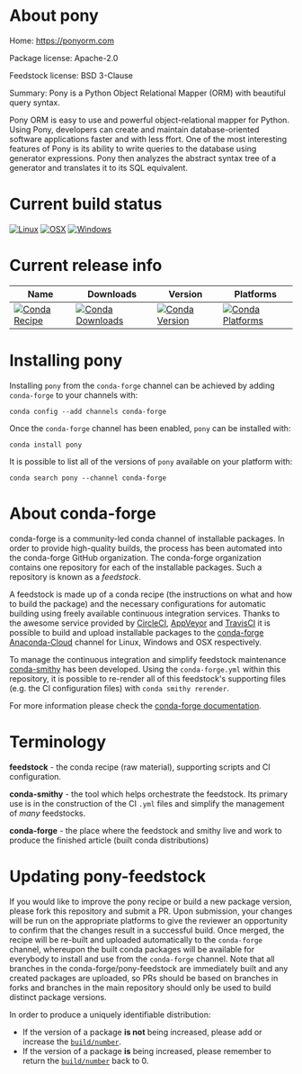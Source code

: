 About pony
==========

Home: https://ponyorm.com

Package license: Apache-2.0

Feedstock license: BSD 3-Clause

Summary: Pony is a Python Object Relational Mapper (ORM) with beautiful query syntax.

Pony ORM is easy to use and powerful object-relational mapper
for Python. Using Pony, developers can create and maintain
database-oriented software applications faster and with less
ffort. One of the most interesting features of Pony is its
ability to write queries to the database using generator
expressions. Pony then analyzes the abstract syntax tree of
a generator and translates it to its SQL equivalent.


Current build status
====================

[![Linux](https://img.shields.io/circleci/project/github/conda-forge/pony-feedstock/master.svg?label=Linux)](https://circleci.com/gh/conda-forge/pony-feedstock)
[![OSX](https://img.shields.io/travis/conda-forge/pony-feedstock/master.svg?label=macOS)](https://travis-ci.org/conda-forge/pony-feedstock)
[![Windows](https://img.shields.io/appveyor/ci/conda-forge/pony-feedstock/master.svg?label=Windows)](https://ci.appveyor.com/project/conda-forge/pony-feedstock/branch/master)

Current release info
====================

| Name | Downloads | Version | Platforms |
| --- | --- | --- | --- |
| [![Conda Recipe](https://img.shields.io/badge/recipe-pony-green.svg)](https://anaconda.org/conda-forge/pony) | [![Conda Downloads](https://img.shields.io/conda/dn/conda-forge/pony.svg)](https://anaconda.org/conda-forge/pony) | [![Conda Version](https://img.shields.io/conda/vn/conda-forge/pony.svg)](https://anaconda.org/conda-forge/pony) | [![Conda Platforms](https://img.shields.io/conda/pn/conda-forge/pony.svg)](https://anaconda.org/conda-forge/pony) |

Installing pony
===============

Installing `pony` from the `conda-forge` channel can be achieved by adding `conda-forge` to your channels with:

```
conda config --add channels conda-forge
```

Once the `conda-forge` channel has been enabled, `pony` can be installed with:

```
conda install pony
```

It is possible to list all of the versions of `pony` available on your platform with:

```
conda search pony --channel conda-forge
```


About conda-forge
=================

conda-forge is a community-led conda channel of installable packages.
In order to provide high-quality builds, the process has been automated into the
conda-forge GitHub organization. The conda-forge organization contains one repository
for each of the installable packages. Such a repository is known as a *feedstock*.

A feedstock is made up of a conda recipe (the instructions on what and how to build
the package) and the necessary configurations for automatic building using freely
available continuous integration services. Thanks to the awesome service provided by
[CircleCI](https://circleci.com/), [AppVeyor](http://www.appveyor.com/)
and [TravisCI](https://travis-ci.org/) it is possible to build and upload installable
packages to the [conda-forge](https://anaconda.org/conda-forge)
[Anaconda-Cloud](http://docs.anaconda.org/) channel for Linux, Windows and OSX respectively.

To manage the continuous integration and simplify feedstock maintenance
[conda-smithy](http://github.com/conda-forge/conda-smithy) has been developed.
Using the ``conda-forge.yml`` within this repository, it is possible to re-render all of
this feedstock's supporting files (e.g. the CI configuration files) with ``conda smithy rerender``.

For more information please check the [conda-forge documentation](https://conda-forge.org/docs/).

Terminology
===========

**feedstock** - the conda recipe (raw material), supporting scripts and CI configuration.

**conda-smithy** - the tool which helps orchestrate the feedstock.
                   Its primary use is in the construction of the CI ``.yml`` files
                   and simplify the management of *many* feedstocks.

**conda-forge** - the place where the feedstock and smithy live and work to
                  produce the finished article (built conda distributions)


Updating pony-feedstock
=======================

If you would like to improve the pony recipe or build a new
package version, please fork this repository and submit a PR. Upon submission,
your changes will be run on the appropriate platforms to give the reviewer an
opportunity to confirm that the changes result in a successful build. Once
merged, the recipe will be re-built and uploaded automatically to the
`conda-forge` channel, whereupon the built conda packages will be available for
everybody to install and use from the `conda-forge` channel.
Note that all branches in the conda-forge/pony-feedstock are
immediately built and any created packages are uploaded, so PRs should be based
on branches in forks and branches in the main repository should only be used to
build distinct package versions.

In order to produce a uniquely identifiable distribution:
 * If the version of a package **is not** being increased, please add or increase
   the [``build/number``](http://conda.pydata.org/docs/building/meta-yaml.html#build-number-and-string).
 * If the version of a package **is** being increased, please remember to return
   the [``build/number``](http://conda.pydata.org/docs/building/meta-yaml.html#build-number-and-string)
   back to 0.